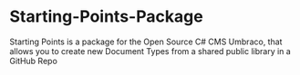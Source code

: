 # Starting-Points-Package
Starting Points is a package for the Open Source C# CMS Umbraco, that allows you to create new Document Types from a shared public library in a GitHub Repo
